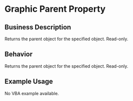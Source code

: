 # Graphic Parent Property

## Business Description
Returns the parent object for the specified object. Read-only.

## Behavior
Returns the parent object for the specified object. Read-only.

## Example Usage
No VBA example available.